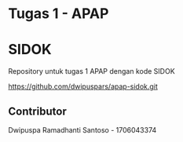 # Tugas 1 - APAP

# SIDOK
Repository untuk tugas 1 APAP dengan kode SIDOK

https://github.com/dwipuspars/apap-sidok.git

## Contributor
Dwipuspa Ramadhanti Santoso - 1706043374
